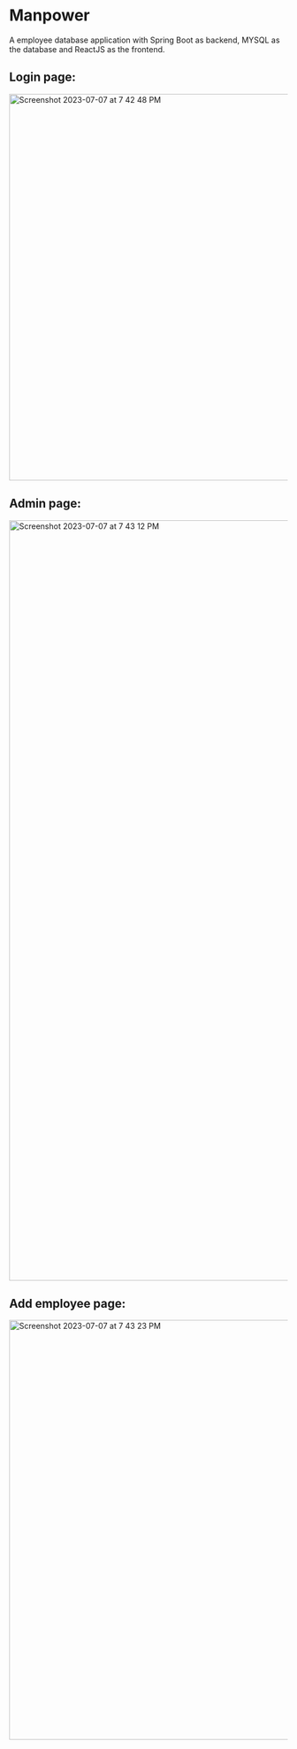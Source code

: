 # Manpower
A employee database application with Spring Boot as backend, MYSQL as the database and ReactJS as the frontend.

## Login page:
<img width="698" alt="Screenshot 2023-07-07 at 7 42 48 PM" src="https://github.com/chittebabu21/manpower/assets/77452935/c4c41f8e-7b25-48af-907e-85d5e65ab6f0">

## Admin page:
<img width="1373" alt="Screenshot 2023-07-07 at 7 43 12 PM" src="https://github.com/chittebabu21/manpower/assets/77452935/ccc8ecb6-5a6c-4f8f-bc27-4531b4c50e78">

## Add employee page:
<img width="758" alt="Screenshot 2023-07-07 at 7 43 23 PM" src="https://github.com/chittebabu21/manpower/assets/77452935/658c715a-6222-4dff-b524-ceac5f6565e7">
